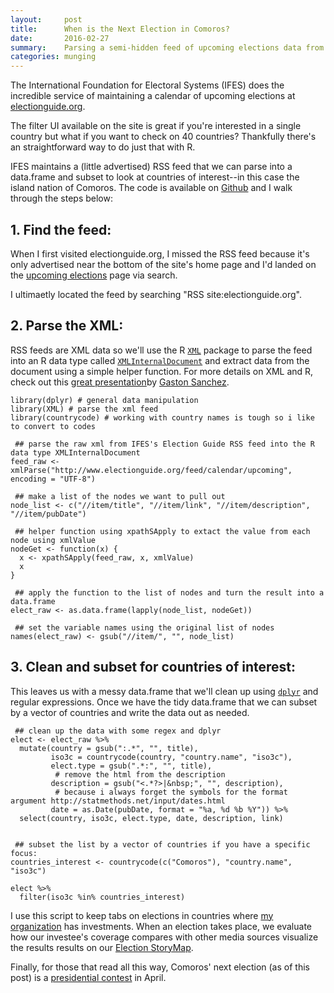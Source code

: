 ```yaml
---
layout:     post
title:      When is the Next Election in Comoros? 
date:       2016-02-27
summary:    Parsing a semi-hidden feed of upcoming elections data from the International Foundation for Electoral Systems (IFES)
categories: munging
---
```


The International Foundation for Electoral Systems (IFES) does the
incredible service of maintaining a calendar of upcoming elections at <a href="http://www.electionguide.org/" target="_blank">
electionguide.org</a>.

The filter UI available on the site is great if you're interested in a single country but what if you want to check on 40 countries? Thankfully there's an straightforward way to do just that with R.

IFES maintains a (little advertised) RSS feed that we can parse into a data.frame and subset to look at countries of interest--in this case the island nation of Comoros. The code is available on <a href="https://github.com/etachov/election-feedr" target="_blank">Github</a> and I walk through the steps below:


**1. Find the feed:**
-----------------------

When I first visited electionguide.org, I missed the RSS feed because it's only advertised near the bottom of the site's home page and I'd landed on the <a href="http://www.electionguide.org/elections/upcoming/" target="_blank">upcoming elections</a> page via search.

I ultimaetly located the feed by searching "RSS site:electionguide.org".


**2. Parse the XML:**
----------------------

RSS feeds are XML data so we'll use the R <code>[XML](https://cran.r-project.org/web/packages/XML/XML.pdf)</code> package to parse the feed into an R data type called <code>[XMLInternalDocument](http://www.inside-r.org/node/84916)</code> and extract data from the document using a simple helper function. For more details on XML and R, check out this <a href="http://gastonsanchez.com/stat133/slides/33-parsing-xml/33-parsing-xml.pdf" target="_blank">great presentation</a>by <a href="http://gastonsanchez.com/" target="_blank">Gaston Sanchez</a>.

    library(dplyr) # general data manipulation
    library(XML) # parse the xml feed
    library(countrycode) # working with country names is tough so i like to convert to codes

     ## parse the raw xml from IFES's Election Guide RSS feed into the R data type XMLInternalDocument
    feed_raw <- xmlParse("http://www.electionguide.org/feed/calendar/upcoming", encoding = "UTF-8")

     ## make a list of the nodes we want to pull out
    node_list <- c("//item/title", "//item/link", "//item/description", "//item/pubDate")

     ## helper function using xpathSApply to extact the value from each node using xmlValue
    nodeGet <- function(x) {
      x <- xpathSApply(feed_raw, x, xmlValue)
      x
    }

     ## apply the function to the list of nodes and turn the result into a data.frame
    elect_raw <- as.data.frame(lapply(node_list, nodeGet)) 

     ## set the variable names using the original list of nodes
    names(elect_raw) <- gsub("//item/", "", node_list)

**3. Clean and subset for countries of interest:**
----------------------------------------------------

This leaves us with a messy data.frame that we'll clean up using <code>[dplyr](https://cran.rstudio.com/web/packages/dplyr/vignettes/introduction.html)</code> and regular expressions. Once we have the tidy data.frame that we can subset by a vector of countries and write the data out as needed. 

     ## clean up the data with some regex and dplyr
    elect <- elect_raw %>%
      mutate(country = gsub(":.*", "", title),
             iso3c = countrycode(country, "country.name", "iso3c"),
             elect.type = gsub(".*:", "", title),
              # remove the html from the description
             description = gsub("<.*?>|&nbsp;", "", description),
              # because i always forget the symbols for the format argument http://statmethods.net/input/dates.html
             date = as.Date(pubDate, format = "%a, %d %b %Y")) %>%
      select(country, iso3c, elect.type, date, description, link)


     ## subset the list by a vector of countries if you have a specific focus: 
    countries_interest <- countrycode(c("Comoros"), "country.name", "iso3c")

    elect %>%
      filter(iso3c %in% countries_interest)

I use this script to keep tabs on elections in countries where <a href = "http://www.mdif.org" target = "_blank">my organization</a> has investments. When an election takes place, we evaluate how our investee's coverage compares with other media sources visualize the results results on our <a href = "http://www.mdif.org/client-election-coverage/" target = "_blank">Election StoryMap</a>.

Finally, for those that read all this way, Comoros' next election (as of this post) is a <a href="https://en.wikipedia.org/wiki/Comorian_presidential_election,_2016" target="_blank">presidential contest</a> in April.

